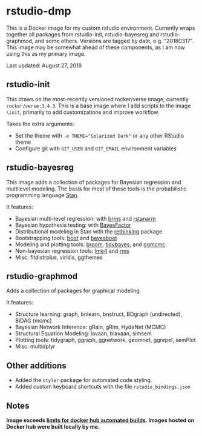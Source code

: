 # rstudio-dmp

This is a Docker image for my custom rstudio environment. Currently wraps together all packages from rstudio-init, rstudio-bayesreg and rstudio-graphmod, and some others. Versions are tagged by date, e.g. "20180317". This image may be somewhat ahead of these components, as I am now using this as my primary image.

Last updated: August 27, 2018

## rstudio-init

This draws on the most-recently versioned rocker/verse image, currently `rocker/verse:3.4.3`. This is a base image where I add scripts to the image `\init`, primarily to add customizations and improve workflow.

Takes the extra arguments:

* Set the theme with `-e THEME="Solarized Dark"` or any other RStudio theme
* Configure git with `GIT_USER` and `GIT_EMAIL` environment variables

## rstudio-bayesreg

This image adds a collection of packages for Bayesian regression and multilevel modeling. The basis for most of these tools is the probabilistic programming language [Stan](http://mc-stan.org/).

It features:

* Bayesian multi-level regression: with [brms](https://github.com/paul-buerkner/brms) and [rstanarm](http://mc-stan.org/users/interfaces/rstanarm)
* Bayesian hypothesis testing: with [BayesFactor](http://bayesfactorpcl.r-forge.r-project.org/)
* Distributional modeling in Stan with the [rethinking](https://github.com/rmcelreath/rethinking) package
* Bootstrapping tools: [boot](https://cran.r-project.org/web/packages/boot/boot.pdf) and [bayesboot](https://github.com/rasmusab/bayesboot)
* Modeling and plotting tools: [broom](https://github.com/tidyverse/broom), [tidybayes](https://github.com/mjskay/tidybayes), and [ggmcmc](https://github.com/xfim/ggmcmc)
* Non-bayesian regression tools: [lme4](https://github.com/lme4/lme4) and [rms](https://www.r-bloggers.com/introduction-to-the-rms-package/)
* Misc: fitdistrplus, viridis, ggthemes

## rstudio-graphmod

Adds a collection of packages for graphical modeling.

It features:

* Structure learning: graph, bnlearn, bnstruct, BDgraph (undirected), BiDAG (mcmc)
* Bayesian Network Inference: gRain, gRim, HydeNet (MCMC)
* Structural Equation Modeling: lavaan, blavaan, simsem
* Plotting tools: tidygraph, ggraph, ggnetwork, geomnet, ggrepel, semPlot
* Misc: multidplyr

## Other additions

* Added the `styler` package for automated code styling. 
* Added custom keyboard shortcuts with the file `rstudio_bindings.json`

## Notes

**Image exceeds [limits for docker hub automated builds](https://success.docker.com/article/what-are-the-currentresource-limits-placed-on-automated-builds). Images hosted on Docker hub were built locally by me.**
